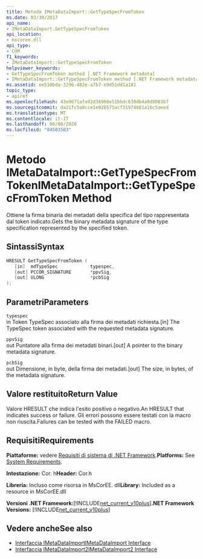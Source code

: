 ```yaml
---
title: Metodo IMetaDataImport::GetTypeSpecFromToken
ms.date: 03/30/2017
api_name:
- IMetaDataImport.GetTypeSpecFromToken
api_location:
- mscoree.dll
api_type:
- COM
f1_keywords:
- IMetaDataImport::GetTypeSpecFromToken
helpviewer_keywords:
- GetTypeSpecFromToken method [.NET Framework metadata]
- IMetaDataImport::GetTypeSpecFromToken method [.NET Framework metadata]
ms.assetid: ee518bda-3296-482e-a7b7-e9d51dd1a181
topic_type:
- apiref
ms.openlocfilehash: 43e9671afa92d36966e51bbdc630db4a9d9083b7
ms.sourcegitcommit: da21fc5a8cce1e028575acf31974681a1bc5aeed
ms.translationtype: MT
ms.contentlocale: it-IT
ms.lasthandoff: 06/08/2020
ms.locfileid: "84503503"
---
```

# <a name="imetadataimportgettypespecfromtoken-method"></a><span data-ttu-id="346f5-102">Metodo IMetaDataImport::GetTypeSpecFromToken</span><span class="sxs-lookup"><span data-stu-id="346f5-102">IMetaDataImport::GetTypeSpecFromToken Method</span></span>
<span data-ttu-id="346f5-103">Ottiene la firma binaria dei metadati della specifica del tipo rappresentata dal token indicato.</span><span class="sxs-lookup"><span data-stu-id="346f5-103">Gets the binary metadata signature of the type specification represented by the specified token.</span></span>  
  
## <a name="syntax"></a><span data-ttu-id="346f5-104">Sintassi</span><span class="sxs-lookup"><span data-stu-id="346f5-104">Syntax</span></span>  
  
```cpp  
HRESULT GetTypeSpecFromToken (
   [in]  mdTypeSpec            typespec,
   [out] PCCOR_SIGNATURE       *ppvSig,
   [out] ULONG                 *pcbSig  
);  
```  
  
## <a name="parameters"></a><span data-ttu-id="346f5-105">Parametri</span><span class="sxs-lookup"><span data-stu-id="346f5-105">Parameters</span></span>  
 `typespec`  
 <span data-ttu-id="346f5-106">in Token TypeSpec associato alla firma dei metadati richiesta.</span><span class="sxs-lookup"><span data-stu-id="346f5-106">[in] The TypeSpec token associated with the requested metadata signature.</span></span>  
  
 `ppvSig`  
 <span data-ttu-id="346f5-107">out Puntatore alla firma dei metadati binari.</span><span class="sxs-lookup"><span data-stu-id="346f5-107">[out] A pointer to the binary metadata signature.</span></span>  
  
 `pcbSig`  
 <span data-ttu-id="346f5-108">out Dimensione, in byte, della firma dei metadati.</span><span class="sxs-lookup"><span data-stu-id="346f5-108">[out] The size, in bytes, of the metadata signature.</span></span>  
  
## <a name="return-value"></a><span data-ttu-id="346f5-109">Valore restituito</span><span class="sxs-lookup"><span data-stu-id="346f5-109">Return Value</span></span>  
 <span data-ttu-id="346f5-110">Valore HRESULT che indica l'esito positivo o negativo.</span><span class="sxs-lookup"><span data-stu-id="346f5-110">An HRESULT that indicates success or failure.</span></span> <span data-ttu-id="346f5-111">Gli errori possono essere testati con la macro non riuscita.</span><span class="sxs-lookup"><span data-stu-id="346f5-111">Failures can be tested with the FAILED macro.</span></span>  
  
## <a name="requirements"></a><span data-ttu-id="346f5-112">Requisiti</span><span class="sxs-lookup"><span data-stu-id="346f5-112">Requirements</span></span>  
 <span data-ttu-id="346f5-113">**Piattaforme:** vedere [Requisiti di sistema di .NET Framework](../../get-started/system-requirements.md).</span><span class="sxs-lookup"><span data-stu-id="346f5-113">**Platforms:** See [System Requirements](../../get-started/system-requirements.md).</span></span>  
  
 <span data-ttu-id="346f5-114">**Intestazione:** Cor. h</span><span class="sxs-lookup"><span data-stu-id="346f5-114">**Header:** Cor.h</span></span>  
  
 <span data-ttu-id="346f5-115">**Libreria:** Incluso come risorsa in MsCorEE. dll</span><span class="sxs-lookup"><span data-stu-id="346f5-115">**Library:** Included as a resource in MsCorEE.dll</span></span>  
  
 <span data-ttu-id="346f5-116">**Versioni .NET Framework:**[!INCLUDE[net_current_v10plus](../../../../includes/net-current-v10plus-md.md)]</span><span class="sxs-lookup"><span data-stu-id="346f5-116">**.NET Framework Versions:** [!INCLUDE[net_current_v10plus](../../../../includes/net-current-v10plus-md.md)]</span></span>  
  
## <a name="see-also"></a><span data-ttu-id="346f5-117">Vedere anche</span><span class="sxs-lookup"><span data-stu-id="346f5-117">See also</span></span>

- [<span data-ttu-id="346f5-118">Interfaccia IMetaDataImport</span><span class="sxs-lookup"><span data-stu-id="346f5-118">IMetaDataImport Interface</span></span>](imetadataimport-interface.md)
- [<span data-ttu-id="346f5-119">Interfaccia IMetaDataImport2</span><span class="sxs-lookup"><span data-stu-id="346f5-119">IMetaDataImport2 Interface</span></span>](imetadataimport2-interface.md)

